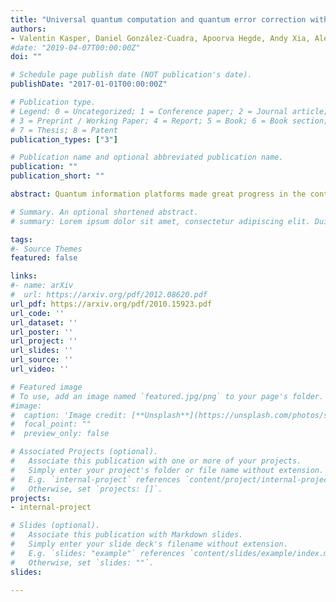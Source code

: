 ```yaml
---
title: "Universal quantum computation and quantum error correction with ultracold atomic mixtures"
authors:
- Valentin Kasper, Daniel González-Cuadra, Apoorva Hegde, Andy Xia, Alexandre Dauphin, Felix Huber, Eberhard Tiemann, Maciej Lewenstein, Fred Jendrzejewski, Philipp Hauke
#date: "2019-04-07T00:00:00Z"
doi: ""

# Schedule page publish date (NOT publication's date).
publishDate: "2017-01-01T00:00:00Z"

# Publication type.
# Legend: 0 = Uncategorized; 1 = Conference paper; 2 = Journal article;
# 3 = Preprint / Working Paper; 4 = Report; 5 = Book; 6 = Book section;
# 7 = Thesis; 8 = Patent
publication_types: ["3"]

# Publication name and optional abbreviated publication name.
publication: ""
publication_short: ""

abstract: Quantum information platforms made great progress in the control of many-body entanglement and the implementation of quantum error correction, but it remains a challenge to realize both in the same setup. Here, we propose a mixture of two ultracold atomic species as a platform for universal quantum computation with long-range entangling gates, while providing a natural candidate for quantum error-correction. In this proposed setup, one atomic species realizes localized collective spins of tunable length, which form the fundamental unit of information. The second atomic species yields phononic excitations, which are used to entangle collective spins. Finally, we discuss a finite-dimensional version of the Gottesman-Kitaev-Preskill code to protect quantum information encoded in the collective spins, opening up the possibility to universal fault-tolerant quantum computation in ultracold atom systems.

# Summary. An optional shortened abstract.
# summary: Lorem ipsum dolor sit amet, consectetur adipiscing elit. Duis posuere tellus ac convallis placerat. Proin tincidunt magna sed ex sollicitudin condimentum.

tags:
#- Source Themes
featured: false

links:
#- name: arXiv
#  url: https://arxiv.org/pdf/2012.08620.pdf 
url_pdf: https://arxiv.org/pdf/2010.15923.pdf
url_code: ''
url_dataset: ''
url_poster: ''
url_project: ''
url_slides: ''
url_source: ''
url_video: ''

# Featured image
# To use, add an image named `featured.jpg/png` to your page's folder. 
#image:
#  caption: 'Image credit: [**Unsplash**](https://unsplash.com/photos/s9CC2SKySJM)'
#  focal_point: ""
#  preview_only: false

# Associated Projects (optional).
#   Associate this publication with one or more of your projects.
#   Simply enter your project's folder or file name without extension.
#   E.g. `internal-project` references `content/project/internal-project/index.md`.
#   Otherwise, set `projects: []`.
projects:
- internal-project

# Slides (optional).
#   Associate this publication with Markdown slides.
#   Simply enter your slide deck's filename without extension.
#   E.g. `slides: "example"` references `content/slides/example/index.md`.
#   Otherwise, set `slides: ""`.
slides:

---
```



